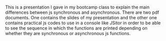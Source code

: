 This is a presentation I gave in my bootcamp class to explain the main differences between js synchronous and asynchronous.
There are two pdf documents. One contains the slides of my presentation and the other one contains practical js codes to use in a console like JSitor in order to be able to see the sequence in which the functions are printed depending on whether they are synchronous or asynchronous js functions.






